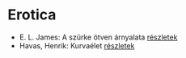 # Erotica

- E. L. James: A szürke ötven árnyalata [részletek](../_details/E.%20L.%20James.md#id_466)
- Havas, Henrik: Kurvaélet [részletek](../_details/Havas%2C%20Henrik.md#id_477)